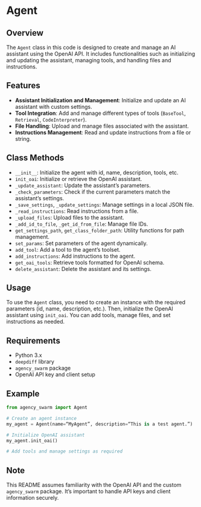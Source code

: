 # Agent

## Overview

The `Agent` class in this code is designed to create and manage an AI assistant using the OpenAI API. It includes functionalities such as initializing and updating the assistant, managing tools, and handling files and instructions.

## Features

- **Assistant Initialization and Management**: Initialize and update an AI assistant with custom settings.
- **Tool Integration**: Add and manage different types of tools (`BaseTool`, `Retrieval`, `CodeInterpreter`).
- **File Handling**: Upload and manage files associated with the assistant.
- **Instructions Management**: Read and update instructions from a file or string.

## Class Methods

- `__init__`: Initialize the agent with id, name, description, tools, etc.
- `init_oai`: Initialize or retrieve the OpenAI assistant.
- `_update_assistant`: Update the assistant’s parameters.
- `_check_parameters`: Check if the current parameters match the assistant’s settings.
- `_save_settings`, `_update_settings`: Manage settings in a local JSON file.
- `_read_instructions`: Read instructions from a file.
- `_upload_files`: Upload files to the assistant.
- `_add_id_to_file`, `_get_id_from_file`: Manage file IDs.
- `get_settings_path`, `get_class_folder_path`: Utility functions for path management.
- `set_params`: Set parameters of the agent dynamically.
- `add_tool`: Add a tool to the agent’s toolset.
- `add_instructions`: Add instructions to the agent.
- `get_oai_tools`: Retrieve tools formatted for OpenAI schema.
- `delete_assistant`: Delete the assistant and its settings.

## Usage

To use the `Agent` class, you need to create an instance with the required parameters (id, name, description, etc.). Then, initialize the OpenAI assistant using `init_oai`. You can add tools, manage files, and set instructions as needed.

## Requirements

- Python 3.x
- `deepdiff` library
- `agency_swarm` package
- OpenAI API key and client setup

## Example

```python
from agency_swarm import Agent

# Create an agent instance
my_agent = Agent(name=“MyAgent”, description=“This is a test agent.”)

# Initialize OpenAI assistant
my_agent.init_oai()

# Add tools and manage settings as required
```

## Note

This README assumes familiarity with the OpenAI API and the custom `agency_swarm` package. It’s important to handle API keys and client information securely.

